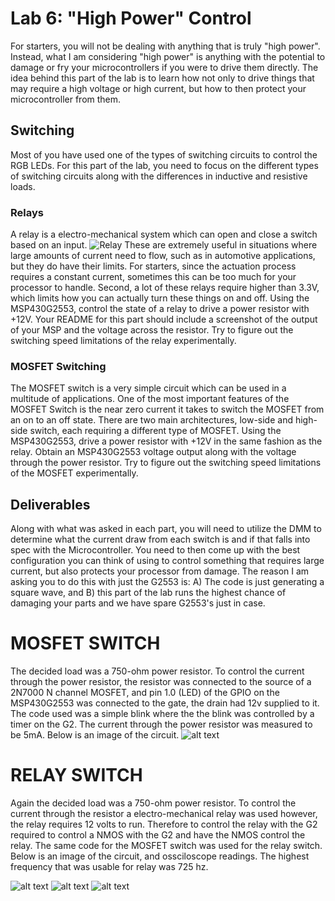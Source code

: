 # Lab 6: "High Power" Control
For starters, you will not be dealing with anything that is truly "high power". Instead, what I am considering "high power" is anything with the potential to damage or fry your microcontrollers if you were to drive them directly. The idea behind this part of the lab is to learn how not only to drive things that may require a high voltage or high current, but how to then protect your microcontroller from them.

## Switching
Most of you have used one of the types of switching circuits to control the RGB LEDs. For this part of the lab, you need to focus on the different types of switching circuits along with the differences in inductive and resistive loads.

### Relays
A relay is a electro-mechanical system which can open and close a switch based on an input. 
![Relay](https://www.phidgets.com/docs/images/1/1d/3051_1_Relay_Diagram.jpg)
These are extremely useful in situations where large amounts of current need to flow, such as in automotive applications, but they do have their limits. For starters, since the actuation process requires a constant current, sometimes this can be too much for your processor to handle. Second, a lot of these relays require higher than 3.3V, which limits how you can actually turn these things on and off. Using the MSP430G2553, control the state of a relay to drive a power resistor with +12V. Your README for this part should include a screenshot of the output of your MSP and the voltage across the resistor. Try to figure out the switching speed limitations of the relay experimentally.

### MOSFET Switching
The MOSFET switch is a very simple circuit which can be used in a multitude of applications. One of the most important features of the MOSFET Switch is the near zero current it takes to switch the MOSFET from an on to an off state. There are two main architectures, low-side and high-side switch, each requiring a different type of MOSFET. Using the MSP430G2553, drive a power resistor with +12V in the same fashion as the relay. Obtain an MSP430G2553 voltage output along with the voltage through the power resistor. Try to figure out the switching speed limitations of the MOSFET experimentally.

## Deliverables
Along with what was asked in each part, you will need to utilize the DMM to determine what the current draw from each switch is and if that falls into spec with the Microcontroller. You need to then come up with the best configuration you can think of using to control something that requires large current, but also protects your processor from damage. The reason I am asking you to do this with just the G2553 is: A) The code is just generating a square wave, and B) this part of the lab runs the highest chance of damaging your parts and we have spare G2553's just in case.

# MOSFET SWITCH

The decided load was a 750-ohm power resistor. To control the current through the power resistor, the resistor was connected to the source of a 2N7000 N channel MOSFET, and pin 1.0 (LED) of the GPIO on the MSP430G2553 was connected to the gate, the drain had 12v supplied to it. The code used was a simple blink where the the blink was controlled by a timer on the G2. The current through the power resistor was measured to be 5mA. Below is an image of the circuit. 
![alt text](https://i.imgur.com/pyymNN6.png?1)

# RELAY SWITCH
Again the decided load was a 750-ohm power resistor. To control the current through the resistor a electro-mechanical relay was used however, the relay requires 12 volts to run. Therefore to control the relay with the G2 required to control a NMOS with the G2 and have the NMOS control the relay. The same code for the MOSFET switch was used for the relay switch. Below is an image of the circuit, and ossciloscope readings. The highest frequency that was usable for relay was 725 hz. 

![alt text](https://i.imgur.com/5F8q3LU.png?1)
![alt text](https://i.imgur.com/MfQhnaV.png)
![alt text](https://i.imgur.com/i5KQe6b.png)
